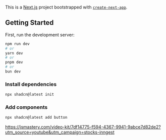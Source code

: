 This is a [Next.js](https://nextjs.org) project bootstrapped with [`create-next-app`](https://nextjs.org/docs/app/api-reference/cli/create-next-app).

## Getting Started

First, run the development server:

```bash
npm run dev
# or
yarn dev
# or
pnpm dev
# or
bun dev
```

### Install dependencies

```bash
npx shadcn@latest init
```

### Add components
```bash
npx shadcn@latest add button
```

https://jsmastery.com/video-kit/7df14775-f594-4367-9941-9abce7d82de2?utm_source=youtube&utm_campaign=stocks-inngest